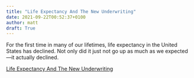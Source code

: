 ```yaml
---
title: "Life Expectancy And The New Underwriting"
date: 2021-09-22T00:52:37+0100
author: matt
draft: True
---
```

For the first time in many of our lifetimes, life expectancy in the United States has declined. Not only did it just not go up as much as we expected—it actually declined.
 

[ Life Expectancy And The New Underwriting ]( https://brokerworldmag.com/life-expectancy-and-the-new-underwriting/ )
